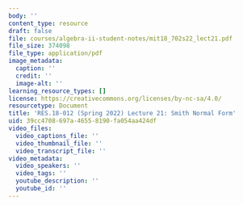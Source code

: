 ```yaml
---
body: ''
content_type: resource
draft: false
file: courses/algebra-ii-student-notes/mit18_702s22_lect21.pdf
file_size: 374098
file_type: application/pdf
image_metadata:
  caption: ''
  credit: ''
  image-alt: ''
learning_resource_types: []
license: https://creativecommons.org/licenses/by-nc-sa/4.0/
resourcetype: Document
title: 'RES.18-012 (Spring 2022) Lecture 21: Smith Normal Form'
uid: 39cc4708-697a-4655-8190-fa054aa424df
video_files:
  video_captions_file: ''
  video_thumbnail_file: ''
  video_transcript_file: ''
video_metadata:
  video_speakers: ''
  video_tags: ''
  youtube_description: ''
  youtube_id: ''
---
```

